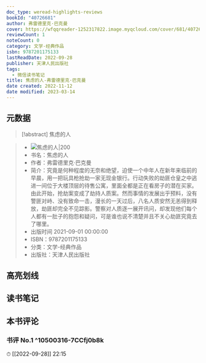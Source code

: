 ```yaml
---
doc_type: weread-highlights-reviews
bookId: "40726681"
author: 弗雷德里克·巴克曼
cover: https://wfqqreader-1252317822.image.myqcloud.com/cover/681/40726681/t7_40726681.jpg
reviewCount: 1
noteCount: 0
category: 文学-经典作品
isbn: 9787201175133
lastReadDate: 2022-09-28
publisher: 天津人民出版社
tags:
  - 微信读书笔记
title: 焦虑的人-弗雷德里克·巴克曼
date created: 2022-11-12
date modified: 2023-03-14
---
```


## 元数据

>[!abstract] 焦虑的人

> - ![焦虑的人|200](https://wfqqreader-1252317822.image.myqcloud.com/cover/681/40726681/t7_40726681.jpg)
> - 书名：焦虑的人
> - 作者：弗雷德里克·巴克曼
> - 简介：究竟是何种程度的无奈和绝望，迫使一个中年人在新年来临前的早晨，用一把玩具枪抢劫一家无现金银行。行动失败的劫匪仓皇之中逃进一间位于大楼顶层的待售公寓，里面全都是正在看房子的潜在买家。由此开始，抢劫案变成了劫持人质案。然而事情的发展出乎预料，没有警匪对峙、没有致命一击，漫长的一天过后，八名人质安然无恙得到释放，劫匪却完全不见踪影。警察对人质逐一展开讯问，却发现他们每个人都有一肚子的抱怨和疑问，可是谁也说不清楚并且不关心劫匪究竟去了哪里。
> - 出版时间 2021-09-01 00:00:00
> - ISBN：9787201175133
> - 分类：文学-经典作品
> - 出版社：天津人民出版社

## 高亮划线

## 读书笔记

## 本书评论

### 书评 No.1 ^10500316-7CCfj0b8k

⏱ [[2022-09-28]] 22:15
